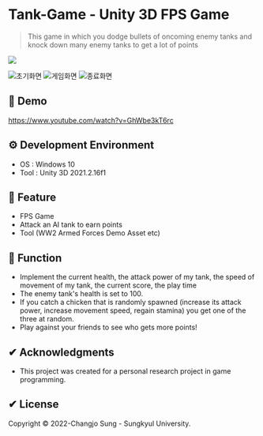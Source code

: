 # Tank-Game - Unity 3D FPS Game 

>This game in which you dodge bullets of oncoming enemy tanks and knock down many enemy tanks to get a lot of points
<p>
  <a><img src="https://img.shields.io/badge/unity3d-2021.2.16f1-blue?style=flat-square&logo=unity"></a>
</p>

![초기화면](https://user-images.githubusercontent.com/92200057/169801817-3f381897-3add-4d1b-ac19-f8ae7debdd2e.JPG)
![게임화면](https://user-images.githubusercontent.com/92200057/169802306-c48b3d2e-1a64-4687-a839-e54d6bce612f.JPG)
![종료화면](https://user-images.githubusercontent.com/92200057/169802390-e84bbcaa-ee58-416d-8dd1-f30aaf5fd5e1.JPG)

## 📢 Demo
https://www.youtube.com/watch?v=GhWbe3kT6rc

## ⚙ Development Environment
 * OS : Windows 10
 * Tool : Unity 3D 2021.2.16f1
 

## 🚀 Feature
 * FPS Game 
 * Attack an AI tank to earn points 
 * Tool (WW2 Armed Forces Demo Asset etc)

## 🚀 Function
 * Implement the current health, the attack power of my tank, the speed of movement of my tank, the current score, the play time 
 * The enemy tank's health is set to 100.
 * If you catch a chicken that is randomly spawned (increase its attack power, increase movement speed, regain stamina) you get one of the three at random.
 * Play against your friends to see who gets more points!

## ✔ Acknowledgments
 * This project was created for a personal research project in game programming.

## ✔ License
Copyright © 2022-Changjo Sung - Sungkyul University.
